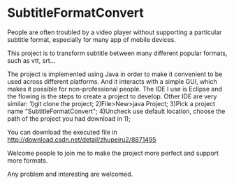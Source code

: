 # SubtitleFormatConvert

People are often troubled by a video player without supporting a particular
subtitle format, especially for many app of mobile devices.

This project is to transform subtitle between many different popular formats, such as
vtt, srt...

The project is implemented using Java in order to make it convenient to be used across different platforms. And it interacts with a simple GUI, which makes it possible for non-professional people. The IDE I use is Eclipse and the flowing is the steps to create a project to develop. Other IDE are very similar:
1)git clone the project;
2)File>New>java Project;
3)Pick a project name "SubtitleFormatConvert";
4)Uncheck use default location, choose the path of the project you had download in 1);

You can download the executed file in http://download.csdn.net/detail/zhupeiru2/8871495

Welcome people to join me to make the project more perfect and support more formats.

Any problem and interesting are welcomed.